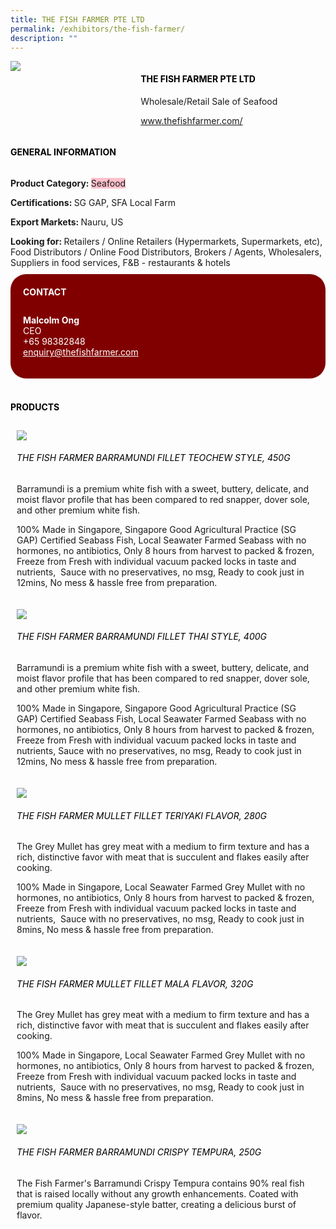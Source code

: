 ```yaml
---
title: THE FISH FARMER PTE LTD
permalink: /exhibitors/the-fish-farmer/
description: ""
---
```

<head>
	<div class="flex-paragraph">
		<!--hi there! this is a comment and will provide you with instructional guides-->
		<!--insert booth number here!-->
		<p style="text-transform: uppercase"></p></div>
			<div class="flex-container" style="display: flex; flex-wrap: wrap;">
				<!--insert DOWNLOAD link of company logo between the " marks!-->
			<div class="card sgds" style="flex: 1 1 40%; display: block;"><img src="https://drive.google.com/uc?id=1ib4PM_p1Gg96klJqC01f6M5lFj-ETN9Q&export=download"></div>
	<div class="card-sgds" style="flex: 1 1 58%; display: block; margin-left: 3px">
		<h4 style="text-transform: uppercase; color: black;"><!--insert the exhibitor's name between the <b> tags here--><b>THE FISH FARMER PTE LTD</b></h4><!--insert the exhibitor's description between the <p> tags here-->
		<p>Wholesale/Retail Sale of Seafood</p>
		<!--insert the exhibitor's website link, making sure there is "https:// www." present please. make sure the entire https link goes in between the " marks-->
		<p><a href="https://www.thefishfarmer.com/" target="_blank"><!--insert the www website link here (no need for https)-->www.thefishfarmer.com/</a></p>
	</div>
</div>
</head>

<body>
	<h4 style="text-transform: uppercase; color: black;"><b>General Information</b></h4>
		<div class="flex-container" style="display: flex; flex-wrap: wrap;">
			<div class="card sgds" style="flex: 1 1 65%; display: block; align-self: stretch">
			<div class="flex-paragraph">
			<p><b>Product Category: </b><span style=" background-color: pink; border-radius: 10 px;"><!--insert the exhibitor's pdt cat between the <p> tags here-->Seafood</span></p> 
				<p><b>Certifications: </b><!--insert all the exhibitor's certifications between the </b> and </p> here-->SG GAP, SFA Local Farm </p>
			<p><b>Export Markets: </b><!--insert all the exhibitor's export markets between the </b> and </p> here-->Nauru, US</p>
			<p style="margin-bottom: 10px;"><b>Looking for: </b><!--insert all the exhibitor's potential business partners between the </b> and </p> here-->Retailers / Online Retailers (Hypermarkets, Supermarkets, etc), Food Distributors / Online Food Distributors, Brokers / Agents, Wholesalers, Suppliers in food services, F&B - restaurants & hotels</p>
			</div>
		</div>
		<div class="card sgds" style="flex: 1 1 35%; padding: 10px; display: block; background-color: maroon; border-radius: 25px; align-self: center;">
		<h4 style="color: white; margin-top: 10px; margin-left: 10px;">CONTACT</h4>
		<div class="flex-paragraph">
			<!--replace with exhibitor's: -->
			<p style="padding: 10px; color: white;"><b><!-- POC name-->Malcolm Ong</b><br><!-- designation-->CEO<br><!--contact number-->+65 98382848<br><!-- for linking purposes, insert their email after "mailto:"...--><a href="mailto:enquiry@thefishfarmer.com" style="color: white;"><!--...and also include the display email before </a> here-->enquiry@thefishfarmer.com</a></p>
		</div>
			</div>
		</div>
	<br>
		<h4 style="text-transform: uppercase; color: black;"><b>products</b></h4>
<div style="display: flex; flex-wrap: wrap;">
  <div class="card sgds" style="flex: 1 1 47%; margin: 10px; display: block;"><!--insert the exhibitor's DOWNLOAD image for product between the " marks here-->
	<div class="flex-image" style="display: block;"><img src="https://drive.google.com/u/0/uc?id=1wnhiCflWy-qiZnZDfkT1kapIuHzUrdbz&export=download"></div>
	<div class="flex-paragraph">
		<h6 style="text-transform: uppercase; color: black;"><!--insert product name before </h6> and product description after <p>-->The Fish Farmer Barramundi Fillet Teochew Style, 450G</h6>
		<p>Barramundi is a premium white fish with a sweet, buttery, delicate, and moist flavor profile that has been compared to red snapper, dover sole, and other premium white fish. 

100% Made in Singapore, Singapore Good Agricultural Practice (SG GAP) Certified Seabass Fish, Local Seawater Farmed Seabass with no hormones, no antibiotics, Only 8 hours from harvest to packed & frozen, Freeze from Fresh with individual vacuum packed locks in taste and nutrients,  Sauce with no preservatives, no msg, Ready to cook just in 12mins, No mess & hassle free from preparation.</p></div>
	</div>
		<div class="card sgds" style="flex: 1 1 47%; margin: 10px; display: block;">
		<div class="flex-image" style="display: block;"><img src="https://drive.google.com/u/0/uc?id=1bEaAwEqWlCTv9ykYUFtDLCxS42vXpji6&export=download"></div>
	<div class="flex-paragraph">
		<h6 style="text-transform: uppercase; color: black;">The Fish Farmer Barramundi Fillet Thai Style, 400G</h6>
		<p>Barramundi is a premium white fish with a sweet, buttery, delicate, and moist flavor profile that has been compared to red snapper, dover sole, and other premium white fish. 

100% Made in Singapore, Singapore Good Agricultural Practice (SG GAP) Certified Seabass Fish, Local Seawater Farmed Seabass with no hormones, no antibiotics, Only 8 hours from harvest to packed & frozen, Freeze from Fresh with individual vacuum packed locks in taste and nutrients,  Sauce with no preservatives, no msg, Ready to cook just in 12mins, No mess & hassle free from preparation.</p></div>
	</div>
		<div class="card sgds" style="flex: 1 1 47%; margin: 10px; display: block;">
		<div class="flex-image" style="display: block;"><img src="https://drive.google.com/u/0/uc?id=1GqlySiH4WcfPbBR54bf_1Jzed4FfHff-&export=download"></div>
	<div class="flex-paragraph">
		<h6 style="text-transform: uppercase; color: black;">The Fish Farmer Mullet Fillet Teriyaki Flavor, 280G</h6>
		<p>The Grey Mullet has grey meat with a medium to firm texture and has a rich, distinctive favor with meat that is succulent and flakes easily after cooking. 

100% Made in Singapore, Local Seawater Farmed Grey Mullet with no hormones, no antibiotics, Only 8 hours from harvest to packed & frozen, Freeze from Fresh with individual vacuum packed locks in taste and nutrients,  Sauce with no preservatives, no msg, Ready to cook just in 8mins, No mess & hassle free from preparation.</p></div>
		</div>
		<div class="card sgds" style="flex: 1 1 47%; margin: 10px; display: block;">
		<div class="flex-image" style="display: block;"><img src="https://drive.google.com/u/0/uc?id=1oNk7nBijADeKqb9_svI3g1ThOBSYU1pl&export=download"></div>
	<div class="flex-paragraph">
		<h6 style="text-transform: uppercase; color: black;">The Fish Farmer Mullet Fillet Mala Flavor, 320G</h6>
		<p>The Grey Mullet has grey meat with a medium to firm texture and has a rich, distinctive favor with meat that is succulent and flakes easily after cooking. 

100% Made in Singapore, Local Seawater Farmed Grey Mullet with no hormones, no antibiotics, Only 8 hours from harvest to packed & frozen, Freeze from Fresh with individual vacuum packed locks in taste and nutrients,  Sauce with no preservatives, no msg, Ready to cook just in 8mins, No mess & hassle free from preparation.</p></div>
	</div>
		<div class="card sgds" style="flex: 1 1 47%; margin: 10px; display: block;">
		<div class="flex-image" style="display: block;"><img src="https://drive.google.com/u/0/uc?id=1JDf0JbYu94iD7WvvT8ZK6cQ5i_Auh_G1&export=download"></div>
	<div class="flex-paragraph">
		<h6 style="text-transform: uppercase; color: black;">The Fish Farmer Barramundi Crispy Tempura, 250G</h6>
		<p>The Fish Farmer's Barramundi Crispy Tempura contains 90% real fish that is raised locally without any growth enhancements. Coated with premium quality Japanese-style batter, creating a delicious burst of flavor.</p></div>
	</div>
	<!--don't delete these 2 tags. double check how the layout looks on the right too and lemme know if there are any problems! thank u so much for ur hardwork!-->
	</div>
</body>